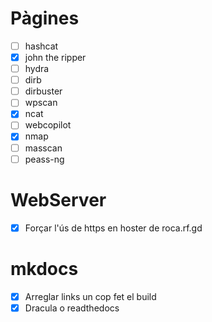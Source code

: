 # Pàgines
 - [ ] hashcat
 - [X] john the ripper
 - [ ] hydra
 - [ ] dirb
 - [ ] dirbuster
 - [ ] wpscan
 - [X] ncat
 - [ ] webcopilot
 - [X] nmap
 - [ ] masscan
 - [ ] peass-ng

# WebServer
 - [X] Forçar l'ús de https en hoster de roca.rf.gd

# mkdocs
 - [X] Arreglar links un cop fet el build
 - [X] Dracula o readthedocs